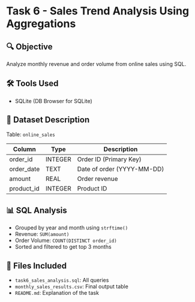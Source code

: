 # Task 6 - Sales Trend Analysis Using Aggregations

## 🔍 Objective
Analyze monthly revenue and order volume from online sales using SQL.

## 🛠 Tools Used
- SQLite (DB Browser for SQLite)

## 📁 Dataset Description
Table: `online_sales`

| Column       | Type    | Description                    |
|--------------|---------|--------------------------------|
| order_id     | INTEGER | Order ID (Primary Key)         |
| order_date   | TEXT    | Date of order (YYYY-MM-DD)     |
| amount       | REAL    | Order revenue                  |
| product_id   | INTEGER | Product ID                     |

## 📊 SQL Analysis
- Grouped by year and month using `strftime()`
- Revenue: `SUM(amount)`
- Order Volume: `COUNT(DISTINCT order_id)`
- Sorted and filtered to get top 3 months

## 📄 Files Included
- `task6_sales_analysis.sql`: All queries
- `monthly_sales_results.csv`: Final output table
- `README.md`: Explanation of the task
